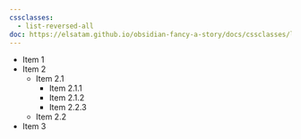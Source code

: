 ```yaml
---
cssclasses:
  - list-reversed-all
doc: https://elsatam.github.io/obsidian-fancy-a-story/docs/cssclasses/list-reversed.html
---
```

- Item 1
- Item 2
	- Item 2.1
		- Item 2.1.1
		- Item 2.1.2
		- Item 2.2.3
	- Item 2.2
- Item 3
